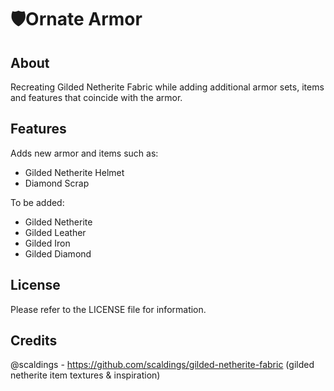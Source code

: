 

# 🛡️Ornate Armor

## About

Recreating Gilded Netherite Fabric while adding additional armor sets, items and features that coincide with the armor. 

## Features

Adds new armor and items such as:
- Gilded Netherite Helmet
- Diamond Scrap

To be added:
- Gilded Netherite
- Gilded Leather
- Gilded Iron
- Gilded Diamond

## License

Please refer to the LICENSE file for information.

## Credits

@scaldings - https://github.com/scaldings/gilded-netherite-fabric (gilded netherite item textures & inspiration)
